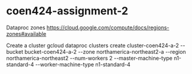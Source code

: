 # coen424-assignment-2

Dataproc zones
https://cloud.google.com/compute/docs/regions-zones#available

Create a cluster
gcloud dataproc clusters create cluster-coen424-a-2 --bucket bucket-coen424-a-2 --zone northamerica-northeast2-a --region northamerica-northeast2 --num-workers 2 --master-machine-type n1-standard-4 --worker-machine-type n1-standard-4
